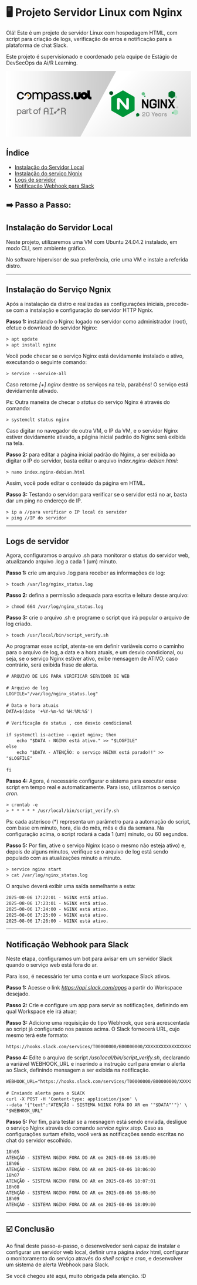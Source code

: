 # 🖥️ Projeto Servidor Linux com Nginx

Olá! Este é um projeto de servidor Linux com hospedagem HTML, com script para criação de logs, verificação de erros e notificação para a plataforma de chat Slack.

Este projeto é supervisionado e coordenado pela equipe de Estágio de DevSecOps da Ai/R Learning.

![Servidor Web Nginx](/thumbnail.png)

## Índice
* [Instalação do Servidor Local](#instalação-do-servidor-local)
* [Instalação do serviço Ngnix](#instalação-do-Serviço-ngnix)
* [Logs de servidor](#logs-de-servidor)
* [Notificação Webhook para Slack](#notificação-webhook-para-slack)

## ➡️ Passo a Passo:

## Instalação do Servidor Local

Neste projeto, utilizaremos uma VM com Ubuntu 24.04.2 instalado, em modo CLI, sem ambiente gráfico.

No software hipervisor de sua preferência, crie uma VM e instale a referida distro.

--- 

## Instalação do Serviço Ngnix

Após a instalação da distro e realizadas as configurações iniciais, precede-se com a instalação e configuração do servidor HTTP Ngnix.

__Passo 1:__ instalando o Nginx: logado no servidor como administrador (root), efetue o download do servidor Nginx:

    > apt update
    > apt install nginx

Você pode checar se o serviço Nginx está devidamente instalado e ativo, executando o seguinte comando:

    > service --service-all

Caso retorne *[+] nginx* dentre os serviços na tela, parabéns! O serviço está devidamente ativado.

Ps: Outra maneira de checar o *status* do serviço Nginx é através do comando:

    > systemclt status nginx

Caso digitar no navegador de outra VM, o IP da VM, e o servidor Nginx estiver devidamente ativado, a página inicial padrão do Nginx será exibida na tela.

__Passo 2:__ para editar a página inicial padrão do Nginx, a ser exibida ao digitar o IP do servidor, basta editar o arquivo *index.nginx-debian.html*:

    > nano index.nginx-debian.html

Assim, você pode editar o conteúdo da página em HTML.

__Passo 3:__ Testando o servidor: para verificar se o servidor está no ar, basta dar um ping no endereço de IP.

    > ip a //para verificar o IP local do servidor
    > ping //IP do servidor

---

## Logs de servidor

Agora, configuramos o arquivo .sh para monitorar o status do servidor web, atualizando arquivo .log a cada 1 (um) minuto.

__Passo 1:__ crie um arquivo .log para receber as informações de log:
    
    > touch /var/log/nginx_status.log

__Passo 2:__ defina a permissão adequada para escrita e leitura desse arquivo:

    > chmod 664 /var/log/nginx_status.log

__Passo 3:__ crie o arquivo .sh e programe o script que irá popular o arquivo de log criado.

    > touch /usr/local/bin/script_verify.sh

Ao programar esse script, atente-se em definir variáveis como o caminho para o arquivo de log, a data e a hora atuais, e um desvio condicional, ou seja, se o serviço Nginx estiver ativo, exibe mensagem de ATIVO; caso contrário, será exibida frase de alerta.

    # ARQUIVO DE LOG PARA VERIFICAR SERVIDOR DE WEB

    # Arquivo de log
    LOGFILE="/var/log/nginx_status.log"

    # Data e hora atuais
    DATA=$(date '+%Y-%m-%d %H:%M:%S')

    # Verificação de status , com desvio condicional   

    if systemctl is-active --quiet nginx; then
		echo "$DATA - NGINX está ativo." >> "$LOGFILE"
    else
		echo "$DATA - ATENÇÃO: o serviço NGINX está parado!!" >> "$LOGFILE"
 
    fi

__Passo 4:__ Agora, é necessário configurar o sistema para executar esse script em tempo real e automaticamente. Para isso, utilizamos o serviço *cron*.

    > crontab -e
    > * * * * * /usr/local/bin/script_verify.sh

Ps: cada asterisco (*) representa um parâmetro para a automação do script, com base em minuto, hora, dia do mês, mês e dia da semana. Na configuração acima, o script rodará a cada 1 (um) minuto, ou 60 segundos.    

__Passo 5:__ Por fim, ative o serviço Nginx (caso o mesmo não esteja ativo) e, depois de alguns minutos, verifique se o arquivo de log está sendo populado com as atualizações minuto a minuto.

    > service nginx start
    > cat /var/log/nginx_status.log

O arquivo deverá exibir uma saída semelhante a esta:

    2025-08-06 17:22:01 - NGINX está ativo.
    2025-08-06 17:23:01 - NGINX está ativo.
    2025-08-06 17:24:00 - NGINX está ativo.
    2025-08-06 17:25:00 - NGINX está ativo.
    2025-08-06 17:26:00 - NGINX está ativo.

---

## Notificação Webhook para Slack

Neste etapa, configuramos um bot para avisar em um servidor Slack quando o serviço web está fora do ar.

Para isso, é necessário ter uma conta e um workspace Slack ativos.

__Passo 1:__ Acesse o link *https://api.slack.com/apps* a partir do Workspace desejado.

__Passo 2:__ Crie e configure um app para servir as notificações, definindo em qual Workspace ele irá atuar;

__Passo 3:__ Adicione uma requisição do tipo Webhook, que será acrescentada ao script já configurado nos passos acima. O Slack fornecerá URL, cujo mesmo terá este formato:

    https://hooks.slack.com/services/T00000000/B00000000/XXXXXXXXXXXXXXXXXXXXXXXX

__Passo 4:__ Edite o arquivo de script */usr/local/bin/script_verify.sh*, declarando a variável WEBHOOK_URL e inserindo a instrução curl para enviar o alerta ao Slack, definindo mensagem a ser exibida na notificação.

    WEBHOOK_URL="https://hooks.slack.com/services/T00000000/B00000000/XXXXXXXXXXXXXXXXXXXXXXXX"

	# Enviando alerta para o SLACK
	curl -X POST -H 'Content-type: application/json' \
	--data '{"text":"ATENÇÃO - SISTEMA NGINX FORA DO AR em '"$DATA"'"}' \
	"$WEBHOOK_URL"

__Passo 5:__ Por fim, para testar se a mesnagem está sendo enviada, desligue o serviço Nginx através do comando *service nginx stop*. Caso as configurações surtam efeito, você verá as notificações sendo escritas no chat do servidor escolhido.

    18h05
    ATENÇÃO - SISTEMA NGINX FORA DO AR em 2025-08-06 18:05:00
    18h06
    ATENÇÃO - SISTEMA NGINX FORA DO AR em 2025-08-06 18:06:00
    18h07
    ATENÇÃO - SISTEMA NGINX FORA DO AR em 2025-08-06 18:07:01
    18h08
    ATENÇÃO - SISTEMA NGINX FORA DO AR em 2025-08-06 18:08:00
    18h09
    ATENÇÃO - SISTEMA NGINX FORA DO AR em 2025-08-06 18:09:00

---

## ☑️ Conclusão

Ao final deste passo-a-passo, o desenvolvedor será capaz de instalar e configurar um servidor web local, definir uma página *index* html, configurar o monitoramento do serviço através do *shell script* e *cron*, e desenvolver um sistema de alerta Webhook para Slack.

Se você chegou até aqui, muito obrigada pela atenção. :D
